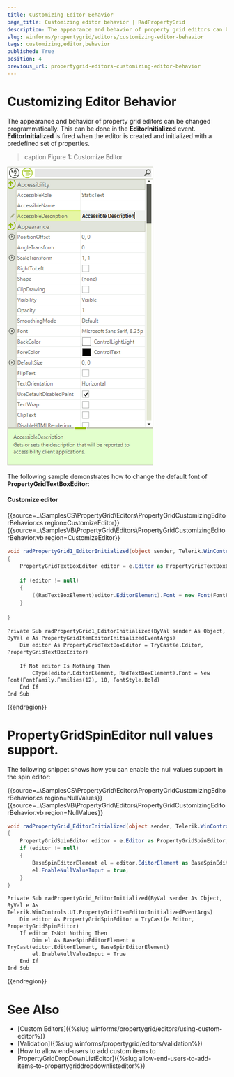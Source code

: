 ```yaml
---
title: Customizing Editor Behavior
page_title: Customizing editor behavior | RadPropertyGrid
description: The appearance and behavior of property grid editors can be changed programmatically.
slug: winforms/propertygrid/editors/customizing-editor-behavior
tags: customizing,editor,behavior
published: True
position: 4
previous_url: propertygrid-editors-customizing-editor-behavior
---
```


# Customizing Editor Behavior

The appearance and behavior of property grid editors can be changed programmatically. This can be done in the __EditorInitialized__ event. __EditorInitialized__ is fired when the editor is created and initialized with a predefined set of properties.

>caption Figure 1: Customize Editor

![propertygrid-editors-customize-editor](images/propertygrid-editors-customize-editor.png)

The following sample demonstrates how to change the default font of __PropertyGridTextBoxEditor__:

#### Customize editor

{{source=..\SamplesCS\PropertyGrid\Editors\PropertyGridCustomizingEditorBehavior.cs region=CustomizeEditor}} 
{{source=..\SamplesVB\PropertyGrid\Editors\PropertyGridCustomizingEditorBehavior.vb region=CustomizeEditor}} 

````C#
void radPropertyGrid1_EditorInitialized(object sender, Telerik.WinControls.UI.PropertyGridItemEditorInitializedEventArgs e)
{
    PropertyGridTextBoxEditor editor = e.Editor as PropertyGridTextBoxEditor;

    if (editor != null)
    {
        ((RadTextBoxElement)editor.EditorElement).Font = new Font(FontFamily.Families[12], 10, FontStyle.Bold);
    }

}

````
````VB.NET
Private Sub radPropertyGrid1_EditorInitialized(ByVal sender As Object, ByVal e As PropertyGridItemEditorInitializedEventArgs)
    Dim editor As PropertyGridTextBoxEditor = TryCast(e.Editor, PropertyGridTextBoxEditor)

    If Not editor Is Nothing Then
        CType(editor.EditorElement, RadTextBoxElement).Font = New Font(FontFamily.Families(12), 10, FontStyle.Bold)
    End If
End Sub

````

{{endregion}}

# PropertyGridSpinEditor null values support.

The following snippet shows how you can enable the null values support in the spin editor:

{{source=..\SamplesCS\PropertyGrid\Editors\PropertyGridCustomizingEditorBehavior.cs region=NullValues}} 
{{source=..\SamplesVB\PropertyGrid\Editors\PropertyGridCustomizingEditorBehavior.vb region=NullValues}}
````C#
void radPropertyGrid_EditorInitialized(object sender, Telerik.WinControls.UI.PropertyGridItemEditorInitializedEventArgs e)
{
    PropertyGridSpinEditor editor = e.Editor as PropertyGridSpinEditor;
    if (editor != null)
    {
        BaseSpinEditorElement el = editor.EditorElement as BaseSpinEditorElement;
        el.EnableNullValueInput = true;
    }
}

````
````VB.NET
Private Sub radPropertyGrid_EditorInitialized(ByVal sender As Object, ByVal e As Telerik.WinControls.UI.PropertyGridItemEditorInitializedEventArgs)
    Dim editor As PropertyGridSpinEditor = TryCast(e.Editor, PropertyGridSpinEditor)
    If editor IsNot Nothing Then
        Dim el As BaseSpinEditorElement = TryCast(editor.EditorElement, BaseSpinEditorElement)
        el.EnableNullValueInput = True
    End If
End Sub

```` 

{{endregion}}


# See Also

* [Custom Editors]({%slug winforms/propertygrid/editors/using-custom-editor%})
* [Validation]({%slug winforms/propertygrid/editors/validation%})
* [How to allow end-users to add custom items to PropertyGridDropDownListEditor]({%slug allow-end-users-to-add-items-to-propertygriddropdownlisteditor%})
